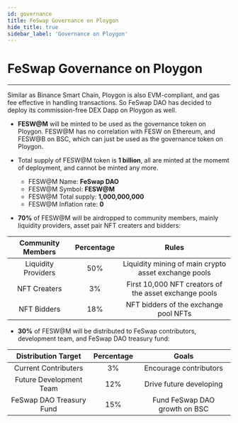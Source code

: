 ```yaml
---
id: governance
title: FeSwap Governance on Ploygon
hide_title: true
sidebar_label: 'Governance on Ploygon'
---
```


<div  className="title">
  <h1> FeSwap Governance on Ploygon </h1>
</div>

_______________________


Similar as Binance Smart Chain, Ploygon is also EVM-compliant, and gas fee effective in handling transactions. So FeSwap DAO has decided to deploy its commission-free DEX Dapp on Ploygon as well.

- <p><b>FESW@M</b> will be minted to be used as the governance token on Ploygon. FESW@M has no correlation with FESW on Ethereum, and FESW@B on BSC, which can just be used as the governance token on Ploygon.</p>

- Total supply of FESW@M token is <b>1 billion</b>, all are minted at the momemt of deployment, and cannot be minted any more.  
  - <span className="text_span">FESW@M Name:</span>           <b className="title">FeSwap DAO</b>
  - <span className="text_span">FESW@M Symbol:</span>         <b className="title">FESW@M</b>
  - <span className="text_span">FESW@M Total supply:</span>   <b className="title">1,000,000,000</b>
  - <span className="text_span">FESW@M Inflation rate:</span> <b className="title">0</b>


- <p><b>70%</b> of FESW@M will be airdropped to community members, mainly liquidity providers, asset pair NFT creaters and bidders:</p>

<div className="table">

| Community Members    | Percentage   | Rules                                                      |
|:--------------------:|:------------:|:----------------------------------------------------------:|
| Liquidity Providers  |  50%         | Liquidity mining of main crypto asset exchange pools       |
| NFT Creaters         |  3%          | First 10,000 NFT creators of the asset exchange pools      |
| NFT Bidders          |  18%         | NFT bidders of the exchange pool NFTs                      |

</div>

- <p><b>30%</b> of FESW@M will be distributed to FeSwap contributors, development team, and FeSwap DAO treasury fund:</p>

<div className="table">

| Distribution Target             | Percentage    |  Goals                            |
|:-------------------------------:|:-------------:|:---------------------------------:|
| Current Contributers            |  3%           | Encourage contributors            |
| Future Development Team         |  12%          | Drive future developing           |
| FeSwap DAO Treasury Fund        |  15%          | Fund FeSwap DAO growth on BSC     |

</div>
